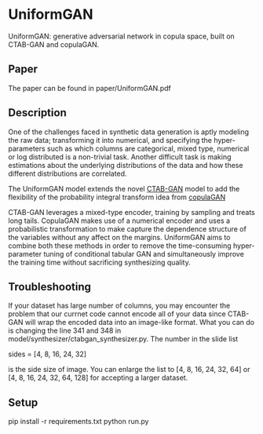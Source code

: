 # UniformGAN
UniformGAN: generative adversarial network in copula space, built on CTAB-GAN and copulaGAN.

## Paper

The paper can be found in paper/UniformGAN.pdf

## Description

One of the challenges faced in synthetic data generation is aptly modeling the raw data; transforming it into numerical, and specifying the hyper-parameters such as which columns are categorical, mixed type, numerical or log distributed is a non-trivial task. Another difficult task is making estimations about the underlying distributions of the data and how these different distributions are correlated.

The UniformGAN model extends the novel [CTAB-GAN](https://github.com/Team-TUD/CTAB-GAN) model to add the flexibility of the probability integral transform idea from [copulaGAN ](https://github.com/sdv-dev/SDV)

CTAB-GAN leverages a mixed-type encoder, training by sampling and treats long tails. CopulaGAN makes use of a numerical encoder and uses a probabilistic transformation to make capture the dependence structure of the variables without any affect on the margins. UniformGAN aims to combine both these methods in order to remove the time-consuming hyper-parameter tuning of conditional tabular GAN and simultaneously improve the training time without sacrificing synthesizing quality.


## Troubleshooting

If your dataset has large number of columns, you may encounter the problem that our currnet code cannot encode all of your data since CTAB-GAN will wrap the encoded data into an image-like format. What you can do is changing the line 341 and 348 in model/synthesizer/ctabgan_synthesizer.py. The number in the slide list

sides = [4, 8, 16, 24, 32]

is the side size of image. You can enlarge the list to [4, 8, 16, 24, 32, 64] or [4, 8, 16, 24, 32, 64, 128] for accepting a larger dataset.

## Setup

pip install -r requirements.txt
python run.py
